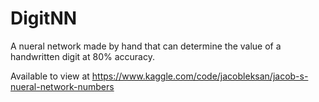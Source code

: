 # DigitNN
A nueral network made by hand that can determine the value of a handwritten digit at 80% accuracy.

Available to view at https://www.kaggle.com/code/jacobleksan/jacob-s-nueral-network-numbers

